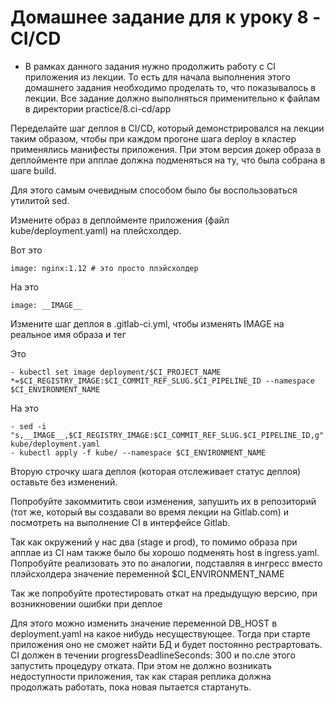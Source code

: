 # Домашнее задание для к уроку 8 - CI/CD

- В рамках данного задания нужно продолжить работу с CI приложения из лекции. То есть для начала выполнения этого домашнего задания необходимо проделать то, что показывалось в лекции. Все задание должно выполняться применительно к файлам в директории practice/8.ci-cd/app

Переделайте шаг деплоя в CI/CD, который демонстрировался на лекции таким образом, чтобы при каждом прогоне шага deploy в кластер применялись манифесты приложения. При этом версия докер образа в деплойменте при апплае должна подменяться на ту, что была собрана в шаге build.

Для этого самым очевидным способом было бы воспользоваться утилитой sed.

Измените образ в деплойменте приложения (файл kube/deployment.yaml) на плейсхолдер.

Вот это

    image: nginx:1.12 # это просто плэйсхолдер

На это

    image: __IMAGE__

Измените шаг деплоя в .gitlab-ci.yml, чтобы изменять IMAGE на реальное имя образа и тег

Это

    - kubectl set image deployment/$CI_PROJECT_NAME *=$CI_REGISTRY_IMAGE:$CI_COMMIT_REF_SLUG.$CI_PIPELINE_ID --namespace $CI_ENVIRONMENT_NAME

На это

    - sed -i "s,__IMAGE__,$CI_REGISTRY_IMAGE:$CI_COMMIT_REF_SLUG.$CI_PIPELINE_ID,g" kube/deployment.yaml
    - kubectl apply -f kube/ --namespace $CI_ENVIRONMENT_NAME

Вторую строчку шага деплоя (которая отслеживает статус деплоя) оставьте без изменений.

Попробуйте закоммитить свои изменения, запушить их в репозиторий (тот же, который вы создавали во время лекции на Gitlab.com) и посмотреть на выполнение CI в интерфейсе Gitlab.

Так как окружений у нас два (stage и prod), то помимо образа при апплае из CI нам также было бы хорошо подменять host в ingress.yaml. Попробуйте реализовать это по аналогии, подставляя в ингресс вместо плэйсхолдера значение переменной $CI_ENVIRONMENT_NAME

Так же попробуйте протестировать откат на предыдущую версию, при возникновении ошибки при деплое

Для этого можно изменить значение переменной DB_HOST в deployment.yaml на какое нибудь несуществующее. Тогда при старте приложения оно не сможет найти БД и будет постоянно рестрартовать. CI должен в течении progressDeadlineSeconds: 300 и по.сле этого запустить процедуру отката. При этом не должно возникать недоступности приложения, так как старая реплика должна продолжать работать, пока новая пытается стартануть.
